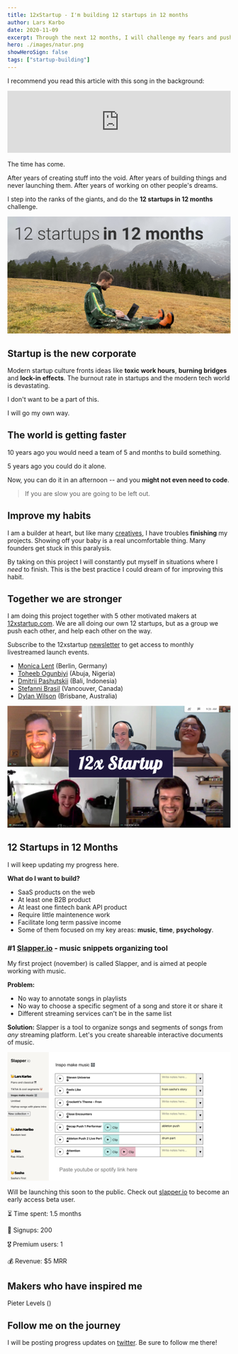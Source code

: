 ```yaml
---
title: 12xStartup - I'm building 12 startups in 12 months
author: Lars Karbo
date: 2020-11-09
excerpt: Through the next 12 months, I will challenge my fears and push my limits. I will create 1 startup every month.
hero: ./images/natur.png
showHeroSign: false
tags: ["startup-building"]
---
```



I recommend you read this article with this song in the background:

<iframe width="100%" height="140" scrolling="no" frameborder="no" allow="autoplay" src="https://w.soundcloud.com/player/?url=https%3A//api.soundcloud.com/tracks/101334363&color=%23ff5500&auto_play=false&hide_related=false&show_comments=true&show_user=true&show_reposts=false&show_teaser=true&visual=true"></iframe>

The time has come.

After years of creating stuff into the void. After years of building things and never launching them. After years of working on other people's dreams.

I step into the ranks of the giants, and do the **12 startups in 12 months** challenge.

<img src='./images/natur.png' alt='' />

## Startup is the new corporate

Modern startup culture fronts ideas like **toxic work hours**, **burning bridges** and **lock-in effects**. The burnout rate in startups and the modern tech world is devastating.

I don't want to be a part of this.

I will go my own way.

## The world is getting faster

10 years ago you would need a team of 5 and months to build something.

5 years ago you could do it alone.

Now, you can do it in an afternoon -- and you **might not even need to code**.

> If you are slow you are going to be left out.

## Improve my habits

I am a builder at heart, but like many [creatives](https://customercontactadvisor.blr.com/marketing/4-reasons-creative-people-struggle-to-finish-projects/), I have troubles **finishing** my projects. Showing off your baby is a real uncomfortable thing. Many founders get stuck in this paralysis.

By taking on this project I will constantly put myself in situations where I *need* to finish. This is the best practice I could dream of for improving this habit.

## Together we are stronger

I am doing this project together with 5 other motivated makers at [12xstartup.com](https://12xstartup.com/). We are all doing our own 12 startups, but as a group we push each other, and help each other on the way.

Subscribe to the 12xstartup [newsletter](https://12xstartup.com/) to get access to monthly livestreamed launch events.

* [Monica Lent](https://monicalent.com/12x-startup/) (Berlin, Germany)
* [Toheeb Ogunbiyi](https://twitter.com/ToheebDotCom/status/1311747021305503746) (Abuja, Nigeria)
* [Dmitrii Pashutskii](https://dpashutskii.com/year-of-making) (Bali, Indonesia)
* [Stefanni Brasil](https://www.hexdevs.com/12xstartup/) (Vancouver, Canada)
* [Dylan Wilson](https://www.dylanwilson.net/12x-startup-four-makers-building-open-startups-for-a-year/) (Brisbane, Australia)

![](images/team.png)


## 12 Startups in 12 Months

I will keep updating my progress here.

**What do I want to build?**

* SaaS products on the web
* At least one B2B product
* At least one fintech bank API product
* Require little maintenence work
* Facilitate long term passive income
* Some of them focused on my key areas: **music**, **time**, **psychology**.


### #1 [Slapper.io](https://slapper.io/) - music snippets organizing tool

My first project (november) is called Slapper, and is aimed at people working with music.

**Problem:**

* No way to annotate songs in playlists
* No way to choose a specific segment of a song and store it or share it
* Different streaming services can't be in the same list

**Solution:** Slapper is a tool to organize songs and segments of songs from *any* streaming platform. Let's you create shareable interactive documents of music.

<img src='./images/slapperscreenshot.png' alt='' />

Will be launching this soon to the public. Check out [slapper.io](https://slapper.io/) to become an early access beta user.

⏳ Time spent: 1.5 months

📝 Signups: 200

🎖 Premium users: 1

💰 Revenue: $5 MRR


## Makers who have inspired me

Pieter Levels ()

## Follow me on the journey

I will be posting progress updates on [twitter](https://twitter.com/larskarbo). Be sure to follow me there!